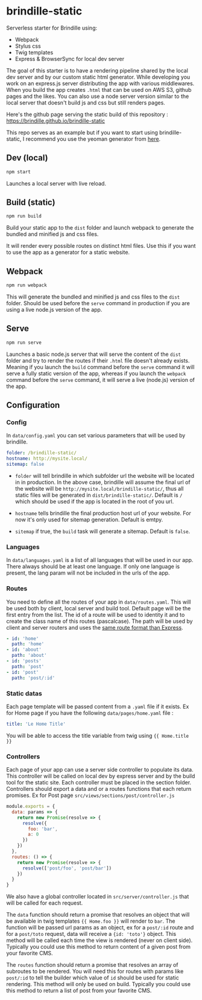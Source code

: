 # brindille-static

Serverless starter for Brindille using:

- Webpack
- Stylus css
- Twig templates
- Express & BrowserSync for local dev server

The goal of this starter is to have a rendering pipeline shared by the local dev server and by our custom static html generator. While developing you work on an express.js server distributing the app with various middlewares. When you build the app creates `.html` that can be used on AWS S3, github pages and the likes. You can also use a node server version similar to the local server that doesn't build js and css but still renders pages.

Here's the github page serving the static build of this repository :
https://brindille.github.io/brindille-static

This repo serves as an example but if you want to start using brindille-static, I recommend you use the yeoman generator from [here](https://github.com/brindille/generator-brindille).

## Dev (local)

```bash
npm start
```

Launches a local server with live reload.

## Build (static)

```bash
npm run build
```

Build your static app to the `dist` folder and launch webpack to generate the bundled and minified js and css files.

It will render every possible routes on distinct html files. Use this if you want to use the app as a generator for a static website.

## Webpack

```bash
npm run webpack
```

This will generate the bundled and minified js and css files to the `dist` folder. Should be used before the `serve` command in production if you are using a live node.js version of the app.

## Serve

```bash
npm run serve
```

Launches a basic node.js server that will serve the content of the `dist` folder and try to render the routes if their `.html` file doesn't already exists. Meaning if you launch the `build` command before the `serve` command it will serve a fully static version of the app, whereas if you launch the `webpack` command before the `serve` command, it will serve a live (node.js) version of the app.

## Configuration

### Config

In `data/config.yaml` you can set various parameters that will be used by brindille.

```yaml
folder: /brindille-static/
hostname: http://mysite.local/
sitemap: false
```

- `folder` will tell brindille in which subfolder url the website will be located in in production. In the above case, brindille will assume the final url of the website will be `http://mysite.local/brindille-static/`, thus all static files will be generated in `dist/brindille-static/`. Default is `/` which should be used if the app is located in the root of you url.

- `hostname` tells brindille the final production host url of your website. For now it's only used for sitemap generation. Default is emtpy.

- `sitemap` if true, the `build` task will generate a sitemap. Default is `false`.

### Languages

In `data/languages.yaml` is a list of all languages that will be used in our app. There always should be at least one language. If only one language is present, the lang param will not be included in the urls of the app.

### Routes

You need to define all the routes of your app in `data/routes.yaml`. This will be used both by client, local server and build tool. Default page will be the first entry from the list. The id of a route will be used to identity it and to create the class name of this routes (pascalcase). The path will be used by client and server routers and uses the [same route format than Express](http://expressjs.com/en/guide/routing.html).

```yaml
- id: 'home'
  path: 'home'
- id: 'about'
  path: 'about'
- id: 'posts'
  path: 'post'
- id: 'post'
  path: 'post/:id'
```

### Static datas

Each page template will be passed content from a `.yaml` file if it exists.
Ex for Home page if you have the following `data/pages/home.yaml` file :

```yaml
title: 'Le Home Title'
```

You will be able to access the title variable from twig using `{{ Home.title }}`

### Controllers

Each page of your app can use a server side controller to populate its data. This controller will be called on local dev by express server and by the build tool for the static site. Each controller must be placed in the section folder. Controllers should export a data and or a routes functions that each return promises. Ex for Post page `src/views/sections/post/controller.js`

```js
module.exports = {
  data: params => {
    return new Promise(resolve => {
      resolve({
        foo: 'bar',
        a: 0
      })
    })
  },
  routes: () => {
    return new Promise(resolve => {
      resolve(['post/foo', 'post/bar'])
    })
  }
}
```

We also have a global controller located in `src/server/controller.js` that will be called for each request.

The `data` function should return a promise that resolves an object that will be available in twig templates `{{ Home.foo }}` will render to `bar`. The function will be passed url params as an object, ex for a `post/:id` route and for a `post/toto` request, data will receive a `{id: 'toto'}` object. This method will be called each time the view is rendered (never on client side). Typically you could use this method to return content of a given post from your favorite CMS.

The `routes` function should return a promise that resolves an array of subroutes to be rendered. You will need this for routes with params like `post/:id` to tell the builder which value of `id` should be used for static rendering. This method will only be used on build. Typically you could use this method to return a list of post from your favorite CMS.
